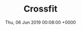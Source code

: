 ---
title: 'Crossfit'
date: Thu, 06 Jun 2019 00:08:00 +0000
draft: false
tags: 
  - fight club
  - workout
  - crossfit
image: /img/ghostcat-comic-4-crossfit.jpg
---
